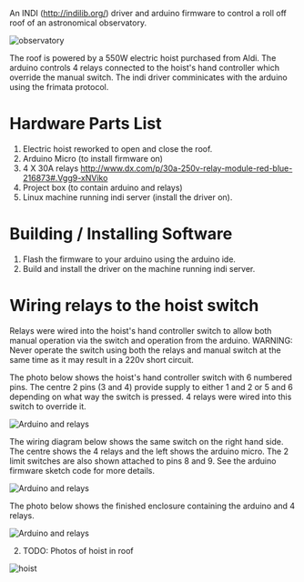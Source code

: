 An INDI (http://indilib.org/) driver and arduino firmware to control a roll off roof of an astronomical observatory.

![observatory](https://raw.githubusercontent.com/dokeeffe/indi-aldiroof/master/docs/allsky-25.gif)

The roof is powered by a 550W electric hoist purchased from Aldi.
The arduino controls 4 relays connected to the hoist's hand controller which override the manual switch.
The indi driver comminicates with the arduino using the frimata protocol.

# Hardware Parts List

1. Electric hoist reworked to open and close the roof.
1. Arduino Micro (to install firmware on)
2. 4 X 30A relays http://www.dx.com/p/30a-250v-relay-module-red-blue-216873#.Vgg9-xNViko
3. Project box (to contain arduino and relays)
4. Linux machine running indi server (install the driver on).

# Building / Installing Software

1. Flash the firmware to your arduino using the arduino ide.
2. Build and install the driver on the machine running indi server.

# Wiring relays to the hoist switch

Relays were wired into the hoist's hand controller switch to allow both manual operation via the switch and operation from the arduino.
WARNING: Never operate the switch using both the relays and manual switch at the same time as it may result in a 220v short circuit.

The photo below shows the hoist's hand controller switch with 6 numbered pins. 
The centre 2 pins (3 and 4) provide supply to either 1 and 2 or 5 and 6 depending on what way the switch is pressed.
4 relays were wired into this switch to override it.

![Arduino and relays](https://raw.githubusercontent.com/dokeeffe/indi-aldiroof/master/docs/hand-control.jpg)

The wiring diagram below shows the same switch on the right hand side. The centre shows the 4 relays and the left shows the arduino micro.
The 2 limit switches are also shown attached to pins 8 and 9. See the arduino firmware sketch code for more details.

![Arduino and relays](https://raw.githubusercontent.com/dokeeffe/indi-aldiroof/master/docs/wiring-diagram.jpg)

The photo below shows the finished enclosure containing the arduino and 4 relays.

![Arduino and relays](https://pbs.twimg.com/media/CQlkj6qUsAElgoM.jpg:large)

2. TODO: Photos of hoist in roof

![hoist](https://pbs.twimg.com/media/Cf_WMwnUMAAqjbK.jpg:large)
